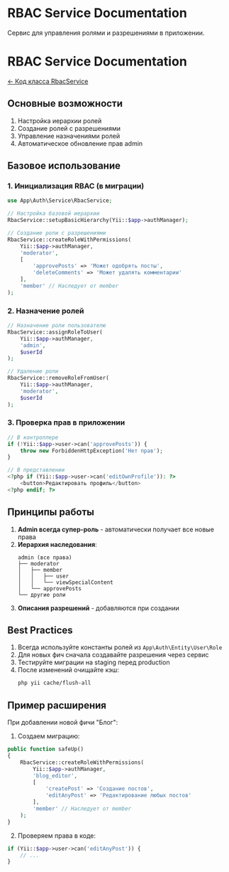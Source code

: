 # RBAC Service Documentation

Сервис для управления ролями и разрешениями в приложении.

# RBAC Service Documentation

[← Код класса RbacService](../src/Auth/Service/RbacService.php)

## Основные возможности

1. Настройка иерархии ролей
2. Создание ролей с разрешениями
3. Управление назначениями ролей
4. Автоматическое обновление прав admin

## Базовое использование

### 1. Инициализация RBAC (в миграции)

```php
use App\Auth\Service\RbacService;

// Настройка базовой иерархии
RbacService::setupBasicHierarchy(Yii::$app->authManager);

// Создание роли с разрешениями
RbacService::createRoleWithPermissions(
    Yii::$app->authManager,
    'moderator',
    [
        'approvePosts' => 'Может одобрять посты',
        'deleteComments' => 'Может удалять комментарии'
    ],
    'member' // Наследует от member
);
```

### 2. Назначение ролей

```php
// Назначение роли пользователю
RbacService::assignRoleToUser(
    Yii::$app->authManager,
    'admin',
    $userId
);

// Удаление роли
RbacService::removeRoleFromUser(
    Yii::$app->authManager,
    'moderator',
    $userId
);
```

### 3. Проверка прав в приложении

```php
// В контроллере
if (!Yii::$app->user->can('approvePosts')) {
    throw new ForbiddenHttpException('Нет прав');
}

// В представлении
<?php if (Yii::$app->user->can('editOwnProfile')): ?>
    <button>Редактировать профиль</button>
<?php endif; ?>
```

## Принципы работы

1. **Admin всегда супер-роль** - автоматически получает все новые права
2. **Иерархия наследования**:
   ```
   admin (все права)
   ├── moderator
   │   ├── member
   │   │   ├── user
   │   │   └── viewSpecialContent
   │   └── approvePosts
   └── другие роли
   ```
3. **Описания разрешений** - добавляются при создании

## Best Practices

1. Всегда используйте константы ролей из `App\Auth\Entity\User\Role`
2. Для новых фич сначала создавайте разрешения через сервис
3. Тестируйте миграции на staging перед production
4. После изменений очищайте кэш:
   ```bash
   php yii cache/flush-all
   ```

## Пример расширения

При добавлении новой фичи "Блог":

1. Создаем миграцию:
```php
public function safeUp()
{
    RbacService::createRoleWithPermissions(
        Yii::$app->authManager,
        'blog_editor',
        [
            'createPost' => 'Создание постов',
            'editAnyPost' => 'Редактирование любых постов'
        ],
        'member' // Наследует от member
    );
}
```

2. Проверяем права в коде:
```php
if (Yii::$app->user->can('editAnyPost')) {
    // ...
}
```